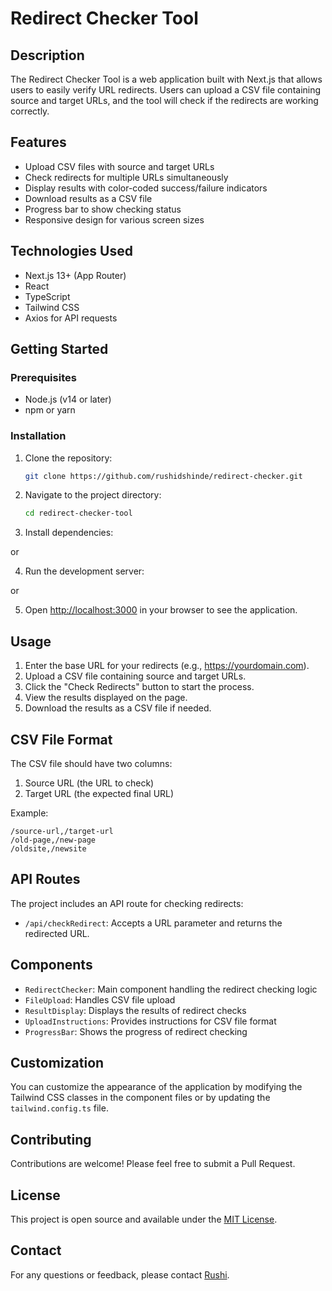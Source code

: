# Redirect Checker Tool

## Description

The Redirect Checker Tool is a web application built with Next.js that allows users to easily verify URL redirects. Users can upload a CSV file containing source and target URLs, and the tool will check if the redirects are working correctly.

## Features

- Upload CSV files with source and target URLs
- Check redirects for multiple URLs simultaneously
- Display results with color-coded success/failure indicators
- Download results as a CSV file
- Progress bar to show checking status
- Responsive design for various screen sizes

## Technologies Used

- Next.js 13+ (App Router)
- React
- TypeScript
- Tailwind CSS
- Axios for API requests

## Getting Started

### Prerequisites

- Node.js (v14 or later)
- npm or yarn

### Installation

1. Clone the repository:

   ```bash
   git clone https://github.com/rushidshinde/redirect-checker.git

2. Navigate to the project directory:
   
   ```bash
   cd redirect-checker-tool

3. Install dependencies:

or

4. Run the development server:

or


5. Open [http://localhost:3000](http://localhost:3000) in your browser to see the application.

## Usage

1. Enter the base URL for your redirects (e.g., https://yourdomain.com).
2. Upload a CSV file containing source and target URLs.
3. Click the "Check Redirects" button to start the process.
4. View the results displayed on the page.
5. Download the results as a CSV file if needed.

## CSV File Format

The CSV file should have two columns:
1. Source URL (the URL to check)
2. Target URL (the expected final URL)

Example:

   ```csv
   /source-url,/target-url 
   /old-page,/new-page 
   /oldsite,/newsite
   ```
## API Routes

The project includes an API route for checking redirects:

- `/api/checkRedirect`: Accepts a URL parameter and returns the redirected URL.

## Components

- `RedirectChecker`: Main component handling the redirect checking logic
- `FileUpload`: Handles CSV file upload
- `ResultDisplay`: Displays the results of redirect checks
- `UploadInstructions`: Provides instructions for CSV file format
- `ProgressBar`: Shows the progress of redirect checking

## Customization

You can customize the appearance of the application by modifying the Tailwind CSS classes in the component files or by updating the `tailwind.config.ts` file.

## Contributing

Contributions are welcome! Please feel free to submit a Pull Request.

## License

This project is open source and available under the [MIT License](LICENSE).

## Contact

For any questions or feedback, please contact [Rushi](mailto:rushidshinde@gmail.com).
